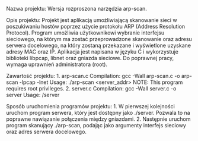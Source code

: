 Nazwa projektu: 
	Wersja rozproszona narzędzia arp-scan.
	
Opis projektu: 
	Projekt jest aplikacją umożliwiającą skanowanie sieci w poszukiwaniu hostów poprzez użycie protokołu ARP (Address Resolution Protocol). Program umożliwia użytkownikowi wybranie interfejsu sieciowego, na którym ma zostać przeprowadzone skanowanie oraz adresu serwera docelowego, na który zostaną przekazane i wyświetlone uzyskane adresy MAC oraz IP. Aplikacja jest napisana w języku C i wykorzystuje biblioteki libpcap, libnet oraz gniazda sieciowe. Do poprawnej pracy, wymaga uprawnień administratora (root). 
	
Zawartość projektu:
	1. arp-scan.c
		Compilation:  gcc -Wall arp-scan.c -o arp-scan -lpcap -lnet
		Usage:        ./arp-scan <interface> <server_addr>
		NOTE:         This program requires root privileges.
	2. server.c
		Compilation:  gcc -Wall server.c -o server
		Usage:        /server 
	
Sposób uruchomienia programów projektu:
	1. W pierwszej kolejności uruchom program serwera, który jest dostępny jako ./server. Pozwala to na poprawne nawiązanie połączenia między gniazdami.
    2. Następnie uruchom program skanujący ./arp-scan, podając jako argumenty interfejs sieciowy oraz adres serwera docelowego. 

 